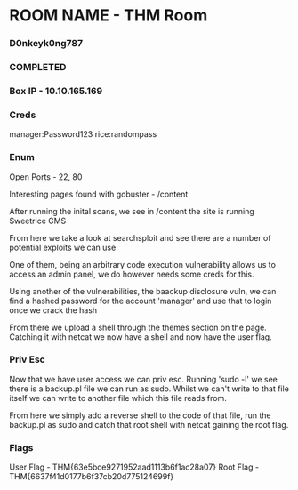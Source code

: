 # ROOM NAME - THM Room

### D0nkeyk0ng787
### COMPLETED 

### Box IP - 10.10.165.169

### Creds

manager:Password123
rice:randompass

### Enum

Open Ports - 22, 80

Interesting pages found with gobuster - /content

After running the inital scans, we see in /content the site is running Sweetrice CMS

From here we take a look at searchsploit and see there are a number of potential exploits we can use

One of them, being an arbitrary code execution vulnerability allows us to access an admin panel, we do however needs some creds for this. 

Using another of the vulnerabilities, the baackup disclosure vuln, we can find a hashed password for the account 'manager' and use that to login once we crack the hash

From there we upload a shell through the themes section on the page. Catching it with netcat we now have a shell and now have the user flag.

### Priv Esc

Now that we have user access we can priv esc. Running 'sudo -l' we see there is a backup.pl file we can run as sudo. Whilst we can't write to that file itself we can write to another file which this file reads from. 

From here we simply add a reverse shell to the code of that file, run the backup.pl as sudo and catch that root shell with netcat gaining the root flag.

### Flags

User Flag - THM{63e5bce9271952aad1113b6f1ac28a07}
Root Flag - THM{6637f41d0177b6f37cb20d775124699f}
